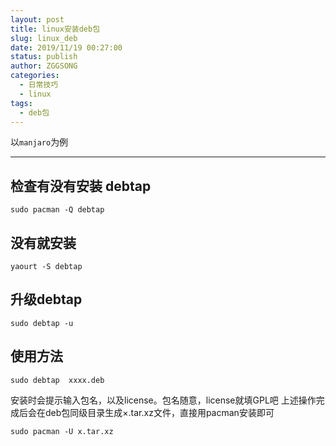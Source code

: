 ```yaml
---
layout: post
title: linux安装deb包
slug: linux_deb
date: 2019/11/19 00:27:00
status: publish
author: ZGGSONG
categories: 
  - 日常技巧
  - linux
tags: 
  - deb包
---
```


以`manjaro`为例

---

## 检查有没有安装 debtap
```shell
sudo pacman -Q debtap
```
## 没有就安装
```shell
yaourt -S debtap
```  
## 升级debtap
```shell 
sudo debtap -u
```
## 使用方法
```shell
sudo debtap  xxxx.deb
```
安装时会提示输入包名，以及license。包名随意，license就填GPL吧
上述操作完成后会在deb包同级目录生成×.tar.xz文件，直接用pacman安装即可
```shell
sudo pacman -U x.tar.xz
```
